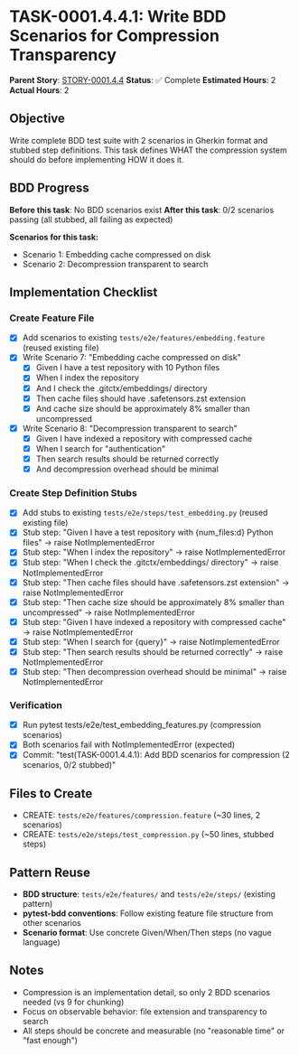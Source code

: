 # TASK-0001.4.4.1: Write BDD Scenarios for Compression Transparency

**Parent Story**: [STORY-0001.4.4](README.md)
**Status**: ✅ Complete
**Estimated Hours**: 2
**Actual Hours**: 2

## Objective

Write complete BDD test suite with 2 scenarios in Gherkin format and stubbed step definitions. This task defines WHAT the compression system should do before implementing HOW it does it.

## BDD Progress

**Before this task**: No BDD scenarios exist
**After this task**: 0/2 scenarios passing (all stubbed, all failing as expected)

**Scenarios for this task:**
- Scenario 1: Embedding cache compressed on disk
- Scenario 2: Decompression transparent to search

## Implementation Checklist

### Create Feature File
- [x] Add scenarios to existing `tests/e2e/features/embedding.feature` (reused existing file)
- [x] Write Scenario 7: "Embedding cache compressed on disk"
  - [x] Given I have a test repository with 10 Python files
  - [x] When I index the repository
  - [x] And I check the .gitctx/embeddings/ directory
  - [x] Then cache files should have .safetensors.zst extension
  - [x] And cache size should be approximately 8% smaller than uncompressed
- [x] Write Scenario 8: "Decompression transparent to search"
  - [x] Given I have indexed a repository with compressed cache
  - [x] When I search for "authentication"
  - [x] Then search results should be returned correctly
  - [x] And decompression overhead should be minimal

### Create Step Definition Stubs
- [x] Add stubs to existing `tests/e2e/steps/test_embedding.py` (reused existing file)
- [x] Stub step: "Given I have a test repository with {num_files:d} Python files" → raise NotImplementedError
- [x] Stub step: "When I index the repository" → raise NotImplementedError
- [x] Stub step: "When I check the .gitctx/embeddings/ directory" → raise NotImplementedError
- [x] Stub step: "Then cache files should have .safetensors.zst extension" → raise NotImplementedError
- [x] Stub step: "Then cache size should be approximately 8% smaller than uncompressed" → raise NotImplementedError
- [x] Stub step: "Given I have indexed a repository with compressed cache" → raise NotImplementedError
- [x] Stub step: "When I search for {query}" → raise NotImplementedError
- [x] Stub step: "Then search results should be returned correctly" → raise NotImplementedError
- [x] Stub step: "Then decompression overhead should be minimal" → raise NotImplementedError

### Verification
- [x] Run pytest tests/e2e/test_embedding_features.py (compression scenarios)
- [x] Both scenarios fail with NotImplementedError (expected)
- [x] Commit: "test(TASK-0001.4.4.1): Add BDD scenarios for compression (2 scenarios, 0/2 stubbed)"

## Files to Create

- CREATE: `tests/e2e/features/compression.feature` (~30 lines, 2 scenarios)
- CREATE: `tests/e2e/steps/test_compression.py` (~50 lines, stubbed steps)

## Pattern Reuse

- **BDD structure**: `tests/e2e/features/` and `tests/e2e/steps/` (existing pattern)
- **pytest-bdd conventions**: Follow existing feature file structure from other scenarios
- **Scenario format**: Use concrete Given/When/Then steps (no vague language)

## Notes

- Compression is an implementation detail, so only 2 BDD scenarios needed (vs 9 for chunking)
- Focus on observable behavior: file extension and transparency to search
- All steps should be concrete and measurable (no "reasonable time" or "fast enough")
